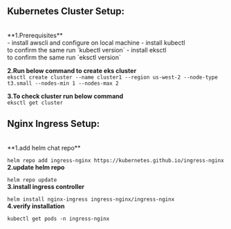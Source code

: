 ## Kubernetes Cluster Setup:
<br>
**1.Prerequisites**
<br>
- install awscli and configure on local machine
- install kubectl
  <br>
  to confirm the same run
  `kubectl version`
- install eksctl
  <br>
  to confirm the same run
  `eksctl version`

**2.Run below command to create eks cluster**
<br>
`eksctl create cluster --name cluster1 --region us-west-2 --node-type t3.small --nodes-min 1 --nodes-max 2`

**3.To check cluster run below command**
<br>
`eksctl get cluster`

## Nginx Ingress Setup:
<br>
**1.add helm chat repo**

`helm repo add ingress-nginx https://kubernetes.github.io/ingress-nginx`
<br>
**2.update helm repo**

`helm repo update`
<br>
**3.install ingress controller**

`helm install nginx-ingress ingress-nginx/ingress-nginx`
<br>
**4.verify installation**

`kubectl get pods -n ingress-nginx`
<br>

